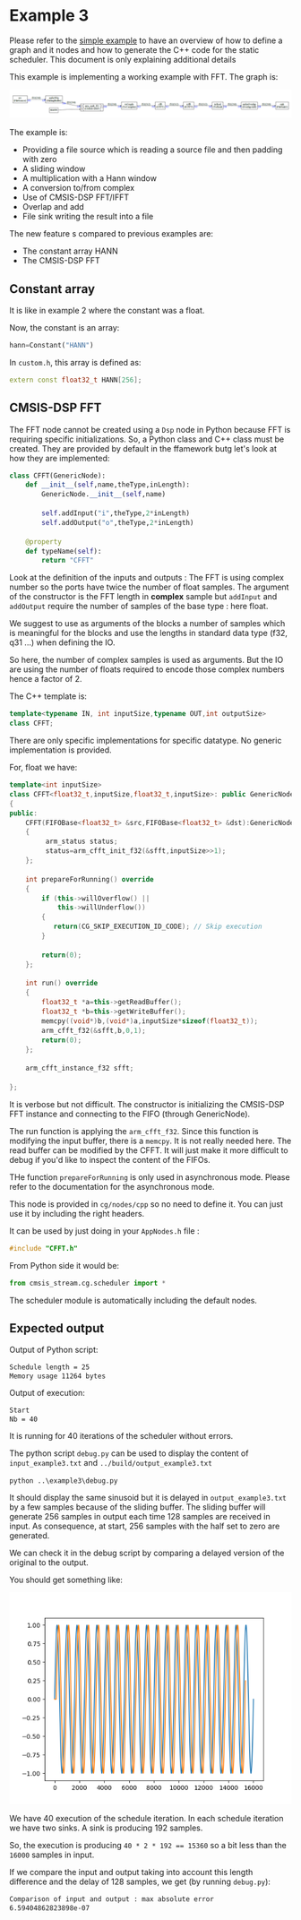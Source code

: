 # Example 3

Please refer to the [simple example](../simple/README.md) to have an overview of how to define a graph and it nodes and how to generate the C++ code for the static scheduler. This document is only explaining additional details

This example is implementing a working example with FFT. The graph is:

![graph3](docassets/graph3.PNG)

The example is:

- Providing a file source which is reading a source file and then padding with zero 
- A sliding window 
- A multiplication with a Hann window 
- A conversion to/from complex
- Use of CMSIS-DSP FFT/IFFT 
- Overlap and add 
- File sink writing the result into a file 

The new feature s compared to previous examples are:

- The constant array HANN 
- The CMSIS-DSP FFT 

## Constant array

It is like in example 2 where the constant was a float.

Now, the constant is an array:

```python
hann=Constant("HANN")
```

In `custom.h`, this array is defined as:

```C++
extern const float32_t HANN[256];
```



## CMSIS-DSP FFT

The FFT node cannot be created using a `Dsp` node in Python because FFT is requiring specific initializations. So, a Python class and C++ class must be created. They are provided by default in the ffamework butg let's look at how they are implemented:

```python
class CFFT(GenericNode):
    def __init__(self,name,theType,inLength):
        GenericNode.__init__(self,name)

        self.addInput("i",theType,2*inLength)
        self.addOutput("o",theType,2*inLength)

    @property
    def typeName(self):
        return "CFFT"
```

Look at the definition of the inputs and outputs : The FFT is using complex number so the ports have twice the number of float samples. The argument of the constructor is the FFT length in **complex** sample but `addInput` and `addOutput` require the number of samples of the base type : here float.

We suggest to use as arguments of the blocks a number of samples which is meaningful for the blocks and use the lengths in standard data type (f32, q31 ...) when defining the IO.

So here, the number of complex samples is used as arguments. But the IO are using the number of floats required to encode those complex numbers hence a factor of 2.

The C++ template is:

```C++
template<typename IN, int inputSize,typename OUT,int outputSize>
class CFFT;
```

There are only specific implementations for specific datatype. No generic implementation is provided.

For, float we have:

```C++
template<int inputSize>
class CFFT<float32_t,inputSize,float32_t,inputSize>: public GenericNode<float32_t,inputSize,float32_t,inputSize>
{
public:
    CFFT(FIFOBase<float32_t> &src,FIFOBase<float32_t> &dst):GenericNode<float32_t,inputSize,float32_t,inputSize>(src,dst)
    {
         arm_status status;
         status=arm_cfft_init_f32(&sfft,inputSize>>1);
    };

    int prepareForRunning() override
    {
        if (this->willOverflow() ||
            this->willUnderflow())
        {
           return(CG_SKIP_EXECUTION_ID_CODE); // Skip execution
        }

        return(0);
    };

    int run() override
    {
        float32_t *a=this->getReadBuffer();
        float32_t *b=this->getWriteBuffer();
        memcpy((void*)b,(void*)a,inputSize*sizeof(float32_t));
        arm_cfft_f32(&sfft,b,0,1);
        return(0);
    };

    arm_cfft_instance_f32 sfft;

};
```

It is verbose but not difficult. The constructor is initializing the CMSIS-DSP FFT instance and connecting to the FIFO (through GenericNode).

The run function is applying the `arm_cfft_f32`. Since this function is modifying the input buffer, there is a `memcpy`. It is not really needed here. The read buffer can be modified by the CFFT. It will just make it more difficult to debug if you'd like to inspect the content of the FIFOs.

THe function `prepareForRunning` is only used in asynchronous mode. Please refer to the documentation for the asynchronous mode.

This node is provided in `cg/nodes/cpp` so no need to define it. You can just use it by including the right headers.

It can be used by just doing in your `AppNodes.h` file :

```c++
#include "CFFT.h"
```

From Python side it would be:

```python
from cmsis_stream.cg.scheduler import *
```

The scheduler module is automatically including the default nodes.

## Expected output

Output of Python script:

```
Schedule length = 25
Memory usage 11264 bytes
```

Output of execution:

```
Start
Nb = 40
```

It is running for 40 iterations of the scheduler without errors.

The python script `debug.py` can be used to display the content of `input_example3.txt` and `../build/output_example3.txt`

`python ..\example3\debug.py`

It should display the same sinusoid but it is delayed in `output_example3.txt` by a few samples because of the sliding buffer. The sliding buffer will generate 256 samples in output each time 128 samples are received in input. As consequence, at start, 256 samples with the half set to zero are generated.

We can check it in the debug script by comparing a delayed version of the original to the output.

You should get something like:

![sine](docassets/sine.png)

We have 40 execution of the schedule iteration. In each schedule iteration we have two sinks. A sink is producing 192 samples. 

So, the execution is producing `40 * 2 * 192 == 15360` so a bit less than the `16000` samples in input. 

If we compare the input and output taking into account this length difference and the delay of 128 samples, we get (by running `debug.py`):

```
Comparison of input and output : max absolute error
6.59404862823898e-07
```

